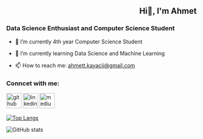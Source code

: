 <div style= "text-align:right"><h2> Hi👋, I'm Ahmet </h2> </div>

<h3> Data Science Enthusiast and Computer Science Student </h3>

- 🔭 I’m currently 4th year Computer Science Student

- 🌱 I’m currently learning Data Science and Machine Learning 

- 📫 How to reach me: ahmett.kayacii@gmail.com 


<h3> Conncet with me: </h3>

[<img src='https://cdn.jsdelivr.net/npm/simple-icons@3.0.1/icons/github.svg' alt='github' height='40'>](https://github.com/ahmetkayaci)    [<img src='https://cdn.jsdelivr.net/npm/simple-icons@3.0.1/icons/linkedin.svg' alt='linkedin' height='40'>](https://www.linkedin.com/in/ahmetkayaci/)    [<img src='https://cdn.jsdelivr.net/npm/simple-icons@3.0.1/icons/medium.svg' alt='medium' height='40'>](https://ahmetkayaci.medium.com/)   

[![Top Langs](https://github-readme-stats.vercel.app/api/top-langs/?username=ahmetkayaci)](https://github.com/anuraghazra/github-readme-stats)

![GitHub stats](https://github-readme-stats.vercel.app/api?username=ahmetkayaci&show_icons=true&count_private=true)

